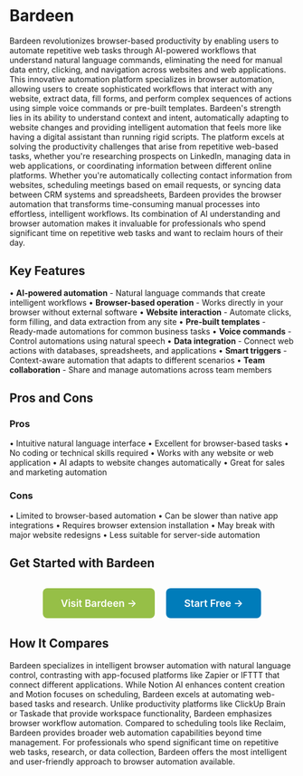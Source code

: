 # Bardeen

Bardeen revolutionizes browser-based productivity by enabling users to automate repetitive web tasks through AI-powered workflows that understand natural language commands, eliminating the need for manual data entry, clicking, and navigation across websites and web applications. This innovative automation platform specializes in browser automation, allowing users to create sophisticated workflows that interact with any website, extract data, fill forms, and perform complex sequences of actions using simple voice commands or pre-built templates. Bardeen's strength lies in its ability to understand context and intent, automatically adapting to website changes and providing intelligent automation that feels more like having a digital assistant than running rigid scripts. The platform excels at solving the productivity challenges that arise from repetitive web-based tasks, whether you're researching prospects on LinkedIn, managing data in web applications, or coordinating information between different online platforms. Whether you're automatically collecting contact information from websites, scheduling meetings based on email requests, or syncing data between CRM systems and spreadsheets, Bardeen provides the browser automation that transforms time-consuming manual processes into effortless, intelligent workflows. Its combination of AI understanding and browser automation makes it invaluable for professionals who spend significant time on repetitive web tasks and want to reclaim hours of their day.

## Key Features

• **AI-powered automation** - Natural language commands that create intelligent workflows
• **Browser-based operation** - Works directly in your browser without external software
• **Website interaction** - Automate clicks, form filling, and data extraction from any site
• **Pre-built templates** - Ready-made automations for common business tasks
• **Voice commands** - Control automations using natural speech
• **Data integration** - Connect web actions with databases, spreadsheets, and applications
• **Smart triggers** - Context-aware automation that adapts to different scenarios
• **Team collaboration** - Share and manage automations across team members

## Pros and Cons

### Pros
• Intuitive natural language interface
• Excellent for browser-based tasks
• No coding or technical skills required
• Works with any website or web application
• AI adapts to website changes automatically
• Great for sales and marketing automation

### Cons
• Limited to browser-based automation
• Can be slower than native app integrations
• Requires browser extension installation
• May break with major website redesigns
• Less suitable for server-side automation

## Get Started with Bardeen

<div style="text-align: center; margin: 2rem 0;">
  <a href="https://www.bardeen.ai" target="_blank" rel="noopener noreferrer" style="display: inline-block; background: #96BF47; color: white; padding: 1rem 2rem; text-decoration: none; border-radius: 8px; font-weight: 600; font-size: 1.1rem; margin-right: 1rem;">Visit Bardeen →</a>
  <a href="https://www.bardeen.ai/signup" target="_blank" rel="noopener noreferrer" style="display: inline-block; background: #007cba; color: white; padding: 1rem 2rem; text-decoration: none; border-radius: 8px; font-weight: 600; font-size: 1.1rem;">Start Free →</a>
</div>

## How It Compares

Bardeen specializes in intelligent browser automation with natural language control, contrasting with app-focused platforms like Zapier or IFTTT that connect different applications. While Notion AI enhances content creation and Motion focuses on scheduling, Bardeen excels at automating web-based tasks and research. Unlike productivity platforms like ClickUp Brain or Taskade that provide workspace functionality, Bardeen emphasizes browser workflow automation. Compared to scheduling tools like Reclaim, Bardeen provides broader web automation capabilities beyond time management. For professionals who spend significant time on repetitive web tasks, research, or data collection, Bardeen offers the most intelligent and user-friendly approach to browser automation available.